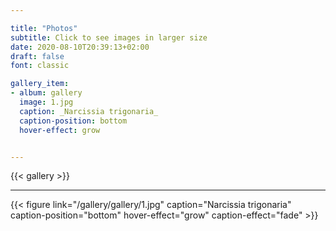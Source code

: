 ```yaml
---

title: "Photos"
subtitle: Click to see images in larger size 
date: 2020-08-10T20:39:13+02:00
draft: false
font: classic

gallery_item:
- album: gallery
  image: 1.jpg
  caption: _Narcissia trigonaria_
  caption-position: bottom
  hover-effect: grow


---
```


{{< gallery >}} 

---

{{< figure link="/gallery/gallery/1.jpg" caption="Narcissia trigonaria" caption-position="bottom" hover-effect="grow" caption-effect="fade" >}}
